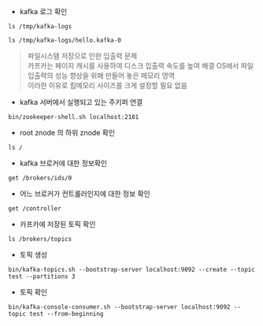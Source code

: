- kafka 로그 확인
~~~shell
ls /tmp/kafka-logs
~~~

~~~shell
ls /tmp/kafka-logs/hello.kafka-0
~~~

> 파일시스템 저장으로 인한 입출력 문제  
> 카프카는 페이지 캐시를 사용하여 디스크 입출력 속도를 높여 해결
> OS에서 파일 입출력의 성능 향상을 위해 만들어 놓은 메모리 영역  
> 이러한 이유로 힙메모리 사이즈를 크게 설정할 필요 없음

- kafka 서버에서 실행되고 있는 주키퍼 연결
~~~shell
bin/zookeeper-shell.sh localhost:2181
~~~

- root znode 의 하위 znode 확인
~~~shell
ls /
~~~
- kafka 브로커에 대한 정보확인
~~~shell
get /brokers/ids/0
~~~
- 어느 브로커가 컨트롤러인지에 대한 정보 확인
~~~shell
get /controller
~~~
- 카프카에 저장된 토픽 확인
~~~shell
ls /brokers/topics
~~~

- 토픽 생성
~~~shell
bin/kafka-topics.sh --bootstrap-server localhost:9092 --create --topic test --partitions 3
~~~
- 토픽 확인
~~~shell
bin/kafka-console-consumer.sh --bootstrap-server localhost:9092 --topic test --from-beginning
~~~

